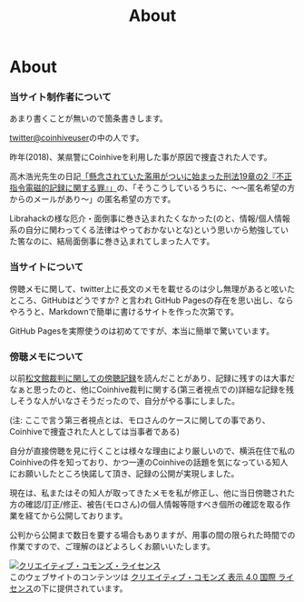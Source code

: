 ﻿---
layout: default
title: About
---

# About

### 当サイト制作者について
  
  
  
あまり書くことが無いので箇条書きします。  
  
  

[twitter@coinhiveuser](https://twitter.com/coinhiveuser)の中の人です。  

昨年(2018)、某県警にCoinhiveを利用した事が原因で捜査された人です。  

高木浩光先生の日記[「懸念されていた濫用がついに始まった刑法19章の2『不正指令電磁的記録に関する罪』」](https://takagi-hiromitsu.jp/diary/20180610.html#p01)の、「そうこうしているうちに、～～匿名希望の方からのメールがあり～」の匿名希望の方です。  

Librahackの様な厄介・面倒事に巻き込まれたくなかった(のと、情報/個人情報系の自分に関わってくる法律はやっておかないとな)という思いから勉強していた筈なのに、結局面倒事に巻き込まれてしまった人です。  

  

  



### 当サイトについて



傍聴メモに関して、twitter上に長文のメモを載せるのは少し無理があると呟いたところ、GitHubはどうですか? と言われ GitHub Pagesの存在を思い出し、ならやろうと、Markdownで簡単に書けるサイトを作った次第です。  

GitHub Pagesを実際使うのは初めてですが、本当に簡単で驚いています。  







### 傍聴メモについて

  

以前[松文館裁判に関しての傍聴記録](http://www.geocities.co.jp/AnimeComic-Tone/9018/shoubun0714-05.html)を読んだことがあり、記録に残すのは大事だなぁと思ったのと、他にCoinhive裁判に関する(第三者視点での)詳細な記録を残しそうな人がいなさそうだったので、自分がやる事にしました。  

(注: ここで言う第三者視点とは、モロさんのケースに関しての事であり、Coinhiveで捜査された人としては当事者である)  
  
  

自分が直接傍聴を見に行くことは様々な理由により厳しいので、横浜在住で私のCoinhiveの件を知っており、かつ一連のCoinhiveの話題を気になっている知人にお願いしたところ快諾して頂き、記録の公開が実現しました。  

現在は、私またはその知人が取ってきたメモを私が修正し、他に当日傍聴された方の確認/訂正/修正、被告(モロさん)の個人情報等隠すべき個所の確認を取る作業を経てから公開しております。  
  
  
  
公判から公開まで数日を要する場合もありますが、用事の間の限られた時間での作業ですので、ご理解のほどよろしくお願いいたします。  

  
  
  
  
  
  
  

<a rel="license" href="http://creativecommons.org/licenses/by/4.0/"><img alt="クリエイティブ・コモンズ・ライセンス" style="border-width:0" src="https://i.creativecommons.org/l/by/4.0/88x31.png" /></a><br />このウェブサイトのコンテンツは <a rel="license" href="http://creativecommons.org/licenses/by/4.0/">クリエイティブ・コモンズ 表示 4.0 国際 ライセンス</a>の下に提供されています。